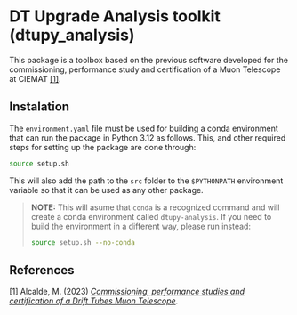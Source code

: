 # DT Upgrade Analysis toolkit (dtupy_analysis)


This package is a toolbox based on the previous software developed for the commissioning, performance study and certification of a Muon Telescope at CIEMAT [[1]](#1).

## Instalation
The `environment.yaml` file must be used for building a conda environment that can run the package in Python 3.12 as follows. This, and other required steps for setting up the package are done through:

```bash
source setup.sh
```

This will also add the path to the `src` folder to the `$PYTHONPATH` environment variable so that it can be used as any other package.


> **NOTE:** This will asume that `conda` is a recognized command and will create a conda environment called `dtupy-analysis`. If you need to build the environment in a different way, please run instead:
> ```bash
> source setup.sh --no-conda
> ```

## References
<a id="1">[1]</a>
Alcalde, M. (2023) [*Commissioning, performance studies and certification of a Drift Tubes Muon Telescope*](http://cfp.ciemat.es/tfmmartinalcalde). 
